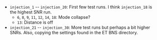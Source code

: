 - `injection_1` -- `injection_20`: First few test runs. I think `injection_18` is the highest SNR run.
    - `6`, `8`, `9`, `11`, `12`, `14`, `18`: Mode collapse?
    - `13`: Distance is off
- `injection_21` -- `injection_30`: More test runs but perhaps a bit higher SNRs. Also, copying the settings found in the ET BNS directory.